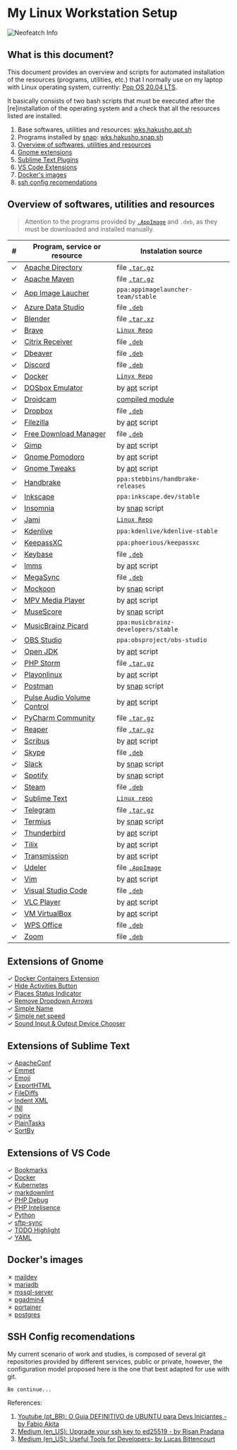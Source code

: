# My Linux Workstation Setup

![Neofeatch Info][neofetch-image]

## What is this document?

This document provides an overview and scripts for automated installation of the resources (programs, utilities, etc.) that I normally use on my laptop with Linux operating system, currently: [Pop OS 20.04 LTS](https://pop.system76.com/).

It basically consists of two bash scripts that must be executed after the [re]installation of the operating system and a check that all the resources listed are installed.

1. Base softwares, utilities and resources: [wks.hakusho.apt.sh](wks.hakusho.apt.sh)
2. Programs installed by [snap](https://snapcraft.io/): [wks.hakusho.snap.sh](wks.hakusho.snap.sh)
3. [Overview of softwares, utilities and resources](#Overview-of-softwares,-utilities-and-resources)
4. [Gnome extensions](#Gnome-extensions)
5. [Sublime Text Plugins](#Sublime-Text-Plugins)
6. [VS Code Extensions](#VS-Code-Extensions)
7. [Docker's images](#Docker's-images)
8. [ssh config recomendations](#ssh-config-recomendations)

## Overview of softwares, utilities and resources

> Attention to the programs provided by [`.AppImage`](https://appimage.org/) and `.deb`, as they must be downloaded and installed manually.

|#| Program, service or resource | Instalation source |
|-|--------------------------------------------------------------------------------------------------------------------------|-|
|✓| [Apache Directory](https://directory.apache.org/studio/) | file [`.tar.gz`](https://directory.apache.org/studio/download/download-linux.html) |
|✓| [Apache Maven](http://maven.apache.org/) | file [`.tar.gz`](https://linuxize.com/post/how-to-install-apache-maven-on-ubuntu-18-04/) |
|✓| [App Image Laucher](https://github.com/TheAssassin/AppImageLauncher) | `ppa:appimagelauncher-team/stable` |
|✓| [Azure Data Studio](https://docs.microsoft.com/pt-br/sql/azure-data-studio/quickstart-sql-server?view=sql-server-ver15) | file [`.deb`](https://docs.microsoft.com/pt-br/sql/azure-data-studio/download-azure-data-studio?view=sql-server-ver15) |
|✓| [Blender](https://www.blender.org/) | file [`.tar.xz`](https://www.blender.org/download/) |
|✓| [Brave](https://brave.com/) | [`Linux Repo`](https://brave-browser.readthedocs.io/en/latest/installing-brave.html#linux) |
|✓| [Citrix Receiver](https://www.citrix.com/pt-br/digital-workspace/) | file [`.deb`](https://www.citrix.com/pt-br/downloads/citrix-receiver/linux/receiver-for-linux-latest.html) |
|✓| [Dbeaver](https://dbeaver.io/) | file [`.deb`](https://dbeaver.io/download/) |
|✓| [Discord](https://discordapp.com/) | file [`.deb`](https://discordapp.com/download) |
|✓| [Docker](https://www.docker.com/) | [`Linyx Repo`](https://docs.docker.com/engine/install/ubuntu/) |
|✓| [DOSbox Emulator](https://www.dosbox.com/) | by [apt](wks.hakusho.apt.sh) script |
|✓| [Droidcam](https://www.dev47apps.com/) | [compiled module](https://www.dev47apps.com/droidcam/linuxx/) |
|✓| [Dropbox](https://www.dropbox.com) | file [`.deb`](https://www.dropbox.com/install-linux) |
|✓| [Filezilla](https://filezilla-project.org/) | by [apt](wks.hakusho.apt.sh) script |
|✓| [Free Download Manager](https://www.freedownloadmanager.org/) | file [`.deb`](https://www.freedownloadmanager.org/download-fdm-for-linux.htm) |
|✓| [Gimp](https://www.gimp.org/) | by [apt](wks.hakusho.apt.sh) script |
|✓| [Gnome Pomodoro](https://gnomepomodoro.org/) | by [apt](wks.hakusho.apt.sh) script |
|✓| [Gnome Tweaks](https://wiki.gnome.org/Apps/Tweaks) | by [apt](wks.hakusho.apt.sh) script |
|✓| [Handbrake](https://handbrake.fr/) | `ppa:stebbins/handbrake-releases` |
|✓| [Inkscape](https://inkscape.org/pt-br/) | `ppa:inkscape.dev/stable` |
|✓| [Insomnia](https://insomnia.rest/download/) | by [snap](wks.hakusho.snap.sh) script |
|✓| [Jami](https://jami.net/download-jami-linux/) | [`Linux Repo`](https://jami.net/download-jami-linux/#open-modal-ubuntu-20.04-64-bit) |
|✓| [Kdenlive](https://kdenlive.org/en/download/) | `ppa:kdenlive/kdenlive-stable` |
|✓| [KeepassXC](https://keepassxc.org) | `ppa:phoerious/keepassxc`  |
|✓| [Keybase](https://keybase.io/) | file [`.deb`](https://keybase.io/docs/the_app/install_linux) |
|✓| [lmms](https://lmms.io/download) | by [apt](wks.hakusho.apt.sh) script |
|✓| [MegaSync](https://mega.nz) | file [`.deb`](https://mega.nz/sync) |
|✓| [Mockoon](https://mockoon.com/) | by [snap](wks.hakusho.snap.sh) script |
|✓| [MPV Media Player](https://mpv.io/) |by [apt](wks.hakusho.apt.sh) script |
|✓| [MuseScore](https://musescore.org/) | by [snap](wks.hakusho.snap.sh) script |
|✓| [MusicBrainz Picard](https://picard.musicbrainz.org/) | `ppa:musicbrainz-developers/stable` |
|✓| [OBS Studio](https://obsproject.com/pt-br) | `ppa:obsproject/obs-studio` |
|✓| [Open JDK](https://openjdk.java.net/) | by [apt](wks.hakusho.apt.sh) script |
|✓| [PHP Storm](https://www.jetbrains.com/pt-br/phpstorm/) | file [`.tar.gz`](https://www.jetbrains.com/pt-br/phpstorm/download/#section=linux) |
|✓| [Playonlinux](https://www.playonlinux.com/en/) | by [apt](wks.hakusho.apt.sh) script |
|✓| [Postman](https://www.postman.com/) | by [snap](wks.hakusho.snap.sh) script |
|✓| [Pulse Audio Volume Control](https://freedesktop.org/software/pulseaudio/pavucontrol/) | by [apt](wks.hakusho.apt.sh) script |
|✓| [PyCharm Community](https://www.jetbrains.com/pt-br/pycharm) | file [`.tar.gz`](https://www.jetbrains.com/pt-br/pycharm/download/#section=linux) |
|✓| [Reaper](http://reaper.fm) | file [`.tar.gz`](http://reaper.fm/download.php#linux_download) |
|✓| [Scribus](https://www.scribus.net/) | by [apt](wks.hakusho.apt.sh) script |
|✓| [Skype](https://www.skype.com/pt-br/) | file [`.deb`](https://www.skype.com/pt-br/get-skype/) |
|✓| [Slack](https://slack.com/intl/pt-br/) | by [snap](wks.hakusho.snap.sh) script |
|✓| [Spotify](https://www.spotify.com/br/) | by [snap](wks.hakusho.snap.sh) script |
|✓| [Steam](https://store.steampowered.com/?l=portuguese) | file [`.deb`](https://store.steampowered.com/about/) |
|✓| [Sublime Text](https://www.sublimetext.com/) | [`Linux repo`](https://www.sublimetext.com/docs/3/linux_repositories.html) |
|✓| [Telegram](https://telegram.org/) | file [`.tar.gz`](https://desktop.telegram.org/) |
|✓| [Termius](https://termius.com/) | by [snap](wks.hakusho.snap.sh) script |
|✓| [Thunderbird](https://www.thunderbird.net/en-US/) | by [apt](wks.hakusho.apt.sh) script |
|✓| [Tilix](https://gnunn1.github.io/tilix-web/) | by [apt](wks.hakusho.apt.sh) script |
|✓| [Transmission](https://transmissionbt.com/) | by [apt](wks.hakusho.apt.sh) script |
|✓| [Udeler](https://github.com/FaisalUmair/udemy-downloader-gui) | file [`.AppImage`](https://github.com/FaisalUmair/udemy-downloader-gui/releases)|✓| [VMware Player](https://www.vmware.com/br/products/workstation-player.html) | file [`.bundle`](https://my.vmware.com/en/web/vmware/free#desktop_end_user_computing/vmware_workstation_player/15_0) |
|✓| [Vim](https://www.vim.org/) | by [apt](wks.hakusho.apt.sh) script |
|✓| [Visual Studio Code](https://code.visualstudio.com/) | file [`.deb`](https://code.visualstudio.com/docs/?dv=linux64_deb) |
|✓| [VLC Player](https://www.videolan.org/index.pt-BR.html) | by [apt](wks.hakusho.apt.sh) script |
|✓| [VM VirtualBox](https://www.virtualbox.org/) | by [apt](wks.hakusho.apt.sh) script |
|✓| [WPS Office](https://www.wps.com/) | file [`.deb`](https://linux.wps.com/) |
|✓| [Zoom](https://zoom.us) | file [`.deb`](https://zoom.us/download) |

## Extensions of Gnome

✓ [Docker Containers Extension](https://extensions.gnome.org/extension/1864/hakan-baysal-onur-agtas/)\
✓ [Hide Activities Button](https://extensions.gnome.org/extension/1128/hide-activities-button/)\
✓ [Places Status Indicator](https://extensions.gnome.org/extension/8/places-status-indicator/)\
✓ [Remove Dropdown Arrows](https://extensions.gnome.org/extension/800/remove-dropdown-arrows/)\
✓ [Simple Name](https://extensions.gnome.org/extension/807/simple-name/)\
✓ [Simple net speed](https://extensions.gnome.org/extension/1085/simple-net-speed/)\
✓ [Sound Input & Output Device Chooser](https://extensions.gnome.org/extension/906/sound-output-device-chooser/)

## Extensions of Sublime Text

✓ [ApacheConf](https://packagecontrol.io/packages/ApacheConf)\
✓ [Emmet](https://packagecontrol.io/packages/Emmet)\
✓ [Emoji](https://packagecontrol.io/packages/Emoji)\
✓ [ExportHTML](https://packagecontrol.io/packages/ExportHtml)\
✓ [FileDiffs](https://packagecontrol.io/packages/FileDiffs)\
✓ [Indent XML](https://packagecontrol.io/packages/Indent%20XML)\
✓ [INI](https://packagecontrol.io/packages/INI)\
✓ [nginx](https://packagecontrol.io/packages/nginx)\
✓ [PlainTasks](https://packagecontrol.io/packages/PlainTasks)\
✓ [SortBy](https://packagecontrol.io/packages/SortBy)

## Extensions of VS Code

✓ [Bookmarks](https://marketplace.visualstudio.com/items?itemName=alefragnani.Bookmarks)\
✓ [Docker](https://marketplace.visualstudio.com/items?itemName=ms-azuretools.vscode-docker)\
✓ [Kubernetes](https://marketplace.visualstudio.com/items?itemName=ms-kubernetes-tools.vscode-kubernetes-tools)\
✓ [markdownlint](https://marketplace.visualstudio.com/items?itemName=DavidAnson.vscode-markdownlint)\
✓ [PHP Debug](https://marketplace.visualstudio.com/items?itemName=felixfbecker.php-debug)\
✓ [PHP Intelisence](https://marketplace.visualstudio.com/items?itemName=felixfbecker.php-intellisense)\
✓ [Python](https://marketplace.visualstudio.com/items?itemName=ms-python.python)\
✓ [sftp-sync](https://marketplace.visualstudio.com/items?itemName=bloody-ux.sftp-sync)\
✓ [TODO Highlight](https://marketplace.visualstudio.com/items?itemName=wayou.vscode-todo-highlight)\
✓ [YAML](https://marketplace.visualstudio.com/items?itemName=redhat.vscode-yaml)

## Docker's images

✗ [maildev](https://danfarrelly.nyc/MailDev/)\
✗ [mariadb](https://hub.docker.com/_/mariadb)\
✗ [mssql-server](https://hub.docker.com/_/microsoft-mssql-server)\
✗ [pgadmin4](https://hub.docker.com/r/dpage/pgadmin4/)\
✗ [portainer](https://www.portainer.io/)\
✗ [postgres](https://hub.docker.com/_/postgres)

## SSH Config recomendations

My current scenario of work and studies, is composed of several git repositories provided by different services, public or private, however, the configuration model proposed here is the one that best adapted for use with git.

`Be continue...`

References:

1. [Youtube (pt_BR): O Guia DEFINITIVO de UBUNTU para Devs Iniciantes - by Fabio Akita](https://www.youtube.com/watch?v=epiyExCyb2s)
2. [Medium (en_US): Upgrade your ssh key to ed25519 - by Risan Pradana](https://medium.com/risan/upgrade-your-ssh-key-to-ed25519-c6e8d60d3c54)
3. [Medium (en_US): Useful Tools for Developers- by Lucas Bittencourt](https://dev.to/lucasgdb/useful-tools-for-developers-2c00)

[neofetch-image]: https://matias2i.com/screenshot_from_2020-05-04%2013-32-17.png
